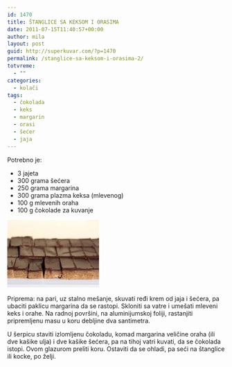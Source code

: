 ```yaml
---
id: 1470
title: ŠTANGLICE SA KEKSOM I ORASIMA
date: 2011-07-15T11:40:57+00:00
author: mila
layout: post
guid: http://superkuvar.com/?p=1470
permalink: /stanglice-sa-keksom-i-orasima-2/
totvreme:
  - ""
categories:
  - kolači
tags:
  - čokolada
  - keks
  - margarin
  - orasi
  - šećer
  - jaja
---
```

Potrebno je:

  * 3 jajeta
  * 300 grama šećera
  * 250 grama margarina
  * 300 grama plazma keksa (mlevenog)
  * 100 g mlevenih oraha
  * 100 g čokolade za kuvanje

<img class="alignnone size-full wp-image-1473" title="stangliceskeksomiorasima" src="/wp-content/uploads/2011/07/stangliceskeksomiorasima-e1310729940205.jpg" alt="" width="212" height="156" /> 

Priprema: na pari, uz stalno mešanje, skuvati ređi krem od jaja i šećera, pa ubaciti paklicu margarina da se rastopi. Skloniti sa vatre i umešati mleveni keks i orahe. Na radnoj površini, na aluminijumskoj foliji, rastanjiti pripremljenu masu u koru debljine dva santimetra.

U šerpicu staviti izlomljenu čokoladu, komad margarina veličine oraha (ili dve kašike ulja) i dve kašike šećera, pa na tihoj vatri kuvati, da se čokolada istopi. Ovom glazurom preliti koru. Ostaviti da se ohladi, pa seći na štanglice ili kocke, po želji.
